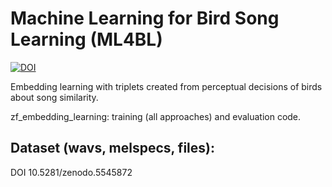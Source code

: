 # Machine Learning for Bird Song Learning (ML4BL)
[![DOI](https://zenodo.org/badge/DOI/10.5281/zenodo.5545932.svg)](https://doi.org/10.5281/zenodo.5545932)

Embedding learning with triplets created from perceptual decisions of birds about song similarity.

zf_embedding_learning:
training (all approaches) and evaluation code.

## Dataset (wavs, melspecs, files):
DOI 10.5281/zenodo.5545872

